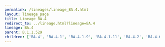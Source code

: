```yaml
---
permalink: /lineages/lineage_BA.4.html
layout: lineage_page
title: Lineage BA.4
redirect_to: ../lineage.html?lineage=BA.4
lineage: BA.4
parent: B.1.1.529
children: ['BA.4', 'BA.4.1', 'BA.4.1.9', 'BA.4.1.11', 'BA.4.2', 'BA.4.6', 'BA.4.6.1', 'BA.4.6.3', 'BA.4.6.5']
---
```

